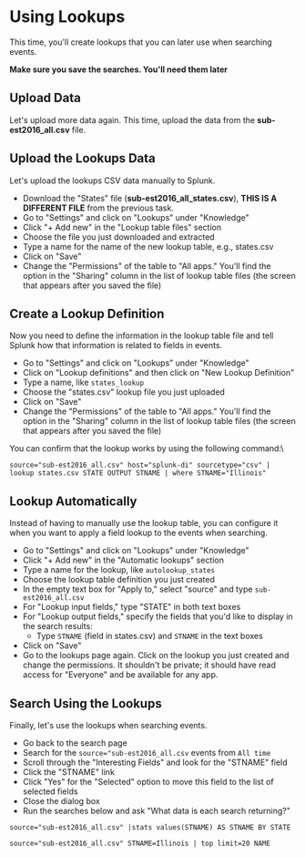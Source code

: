 # Using Lookups
This time, you'll create lookups that you can later use when searching events.

**Make sure you save the searches. You'll need them later**

## Upload Data
Let's upload more data again. This time, upload the data from the **sub-est2016_all.csv** file.

## Upload the Lookups Data
Let's upload the lookups CSV data manually to Splunk.

- Download the "States" file (**sub-est2016_all_states.csv**), **THIS IS A DIFFERENT FILE** from the previous task.
- Go to "Settings" and click on "Lookups" under "Knowledge"
- Click "+ Add new" in the "Lookup table files" section
- Choose the file you just downloaded and extracted
- Type a name for the name of the new lookup table, e.g., states.csv
- Click on "Save"
- Change the "Permissions" of the table to "All apps." You'll find the option in the "Sharing" column in the list of lookup table files (the screen that appears after you saved the file)


## Create a Lookup Definition
Now you need to define the information in the lookup table file and tell Splunk how that information is related to fields in events.

- Go to "Settings" and click on "Lookups" under "Knowledge"
- Click on "Lookup definitions" and then click on "New Lookup Definition"
- Type a name, like `states_lookup`
- Choose the "states.csv" lookup file you just uploaded
- Click on "Save"
- Change the "Permissions" of the table to "All apps." You'll find the option in the "Sharing" column in the list of lookup table files (the screen that appears after you saved the file)

You can confirm that the lookup works by using the following command:\

```
source="sub-est2016_all.csv" host="splunk-di" sourcetype="csv" | lookup states.csv STATE OUTPUT STNAME | where STNAME="Illinois"
```

## Lookup Automatically
Instead of having to manually use the lookup table, you can configure it when you want to apply a field lookup to the events when searching.

- Go to "Settings" and click on "Lookups" under "Knowledge"
- Click "+ Add new" in the "Automatic lookups" section
- Type a name for the lookup, like `autolookup_states`
- Choose the lookup table definition you just created
- In the empty text box for "Apply to," select "source" and type `sub-est2016_all.csv`
- For "Lookup input fields," type "STATE" in both text boxes
- For "Lookup output fields," specify the fields that you'd like to display in the search results:
    - Type `STNAME` (field in states.csv) and `STNAME` in the text boxes
- Click on "Save"
- Go to the lookups page again. Click on the lookup you just created and change the permissions. It shouldn't be private; it should have read access for "Everyone" and be available for any app.

## Search Using the Lookups
Finally, let's use the lookups when searching events.

- Go back to the search page
- Search for the `source="sub-est2016_all.csv` events from `All time`
- Scroll through the "Interesting Fields" and look for the "STNAME" field
- Click the "STNAME" link
- Click "Yes" for the "Selected" option to move this field to the list of selected fields
- Close the dialog box
- Run the searches below and ask "What data is each search returning?"

```splunk
source="sub-est2016_all.csv" |stats values(STNAME) AS STNAME BY STATE
```

```splunk
source="sub-est2016_all.csv" STNAME=Illinois | top limit=20 NAME
```
